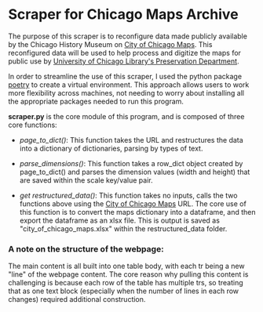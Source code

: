 # Scraper for Chicago Maps Archive

The purpose of this scraper is to reconfigure data made publicly available by the Chicago History Museum on [City of Chicago Maps](http://chsmedia.org/media/fa/fa/LIB/CityChicagoMapsAccessible.htm). This reconfigured data will be used to help process and digitize the maps for public use by [University of Chicago Library's Preservation Department](https://www.lib.uchicago.edu/about/directory/departments/pres/).

In order to streamline the use of this scraper, I used the python package [poetry](https://python-poetry.org/docs/) to create a virtual environment. This approach allows users to work more flexibility across machines, not needing to worry about installing all the appropriate packages needed to run this program.

**scraper.py** is the core module of this program, and is composed of three core functions:

* *page_to_dict()*: This function takes the URL and restructures the data into a dictionary of dictionaries, parsing by types of text.

* *parse_dimensions()*: This function takes a row_dict object created by page_to_dict() and parses the dimension values (width and height) that are saved within the scale key/value pair.

* *get restructured_data()*: This function takes no inputs, calls the two functions above using the [City of Chicago Maps](http://chsmedia.org/media/fa/fa/LIB/CityChicagoMapsAccessible.htm) URL. The core use of this function is to convert the maps dictionary into a dataframe, and then export the dataframe as an xlsx file. This is output is saved as "city_of_chicago_maps.xlsx" within the restructured_data folder.

### A note on the structure of the webpage:

The main content is all built into one table body, with each tr being a new "line" of the webpage content. The core reason why pulling this content is challenging is because each row of the table has multiple trs, so treating that as one text block (especially when the number of lines in each row changes) required additional construction.
